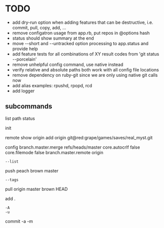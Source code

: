 TODO
====

* add dry-run option when adding features that can be destructive, i.e. commit, pull, copy, add, ...
* remove configatron usage from app.rb, put repos in @options hash
* status should show summary at the end
* move --short and --untracked option processing to app.status and provide help
* add feature tests for all combinations of XY result codes from 'git status --porcelain'
* remove unhelpful config command, use native instead
* verify relative and absolute paths both work with all config file locations
* remove dependency on ruby-git since we are only using native git calls now
* add alias examples: rpushd, rpopd, rcd
* add logger

subcommands
----------

  list
  path
  status

  init

  remote
    <no arg>
    show origin
    add origin git@red:grape/games/saves/real_myst.git

  config
    <no arg>
    branch.master.merge refs/heads/master
    core.autocrlf false
    core.filemode false
    branch.master.remote origin

    --list

  push
    <no arg>
    peach
    brown master

    --tags


  pull
    <no arg>
    origin master
    brown HEAD

  add
    <no arg>
    .

    -A
    -u

  commit
    -a
    -m

